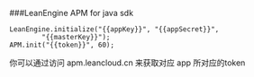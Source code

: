 ###LeanEngine APM for java sdk

```
LeanEngine.initialize("{{appKey}}", "{{appSecret}}",
        "{{masterKey}}");
APM.init("{{token}}", 60);
```        

你可以通过访问 apm.leancloud.cn 来获取对应 app 所对应的token